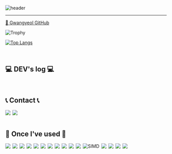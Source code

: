 <div align="left">

<!-- 헤더 배너 -->
![header](https://capsule-render.vercel.app/api?type=waving&color=timeGradient&text=Welcome%20to%20Gwangyeol's%20GitHub%20👋&animation=twinkling&fontSize=35&fontAlignY=40&fontAlign=70&height=250)

---

<!-- 깃허브 바로가기 이모지 -->
[🐙 Gwangyeol GitHub](https://github.com/CVKim)

<!-- GitHub Trophies: -->
![Trophy](https://github-profile-trophy.vercel.app/?username=CVKim&theme=algolia&column=8&margin-w=5&margin-h=5)

<!-- Top Languages: -->
[![Top Langs](https://github-readme-stats.vercel.app/api/top-langs/?username=CVKim&layout=compact&theme=tokyonight&hide_border=true)](https://github.com/CVKim)

<br>

## 💻 DEV's log 💻
<!-- 비워-두고 나중에 채워 넣을 영역 -->
<!-- ---------------------------------------------------------- -->

<br>

## 📞 Contact 📞
<div style="display:flex; flex-direction:row; gap:6px;">
  <a href="https://linkedin.com/in/광열-김-73a08b271">
    <img src="https://img.shields.io/badge/LinkedIn-0A66C2?style=for-the-badge&logo=linkedin&logoColor=white">
  </a>
  <a href="mailto:kgy2521@gmail.com">
    <img src="https://img.shields.io/badge/kgy2521@gmail.com-EA4335?style=for-the-badge&logo=gmail&logoColor=white">
  </a>
</div>

<br>

## 🔨 Once I've used 🔨
<div style="display:flex; flex-direction:row; flex-wrap:wrap; gap:6px;">

  <!-- Programming & Scripting -->
  <img src="https://img.shields.io/badge/Python-3776AB?style=for-the-badge&logo=python&logoColor=white">
  <img src="https://img.shields.io/badge/C++-00599C?style=for-the-badge&logo=c%2B%2B&logoColor=white">
  <img src="https://img.shields.io/badge/C%23-239120?style=for-the-badge&logo=c-sharp&logoColor=white">
  <img src="https://img.shields.io/badge/R-276DC3?style=for-the-badge&logo=r&logoColor=white">
  
  <!-- Deep Learning / CUDA -->
  <img src="https://img.shields.io/badge/PyTorch-EE4C2C?style=for-the-badge&logo=pytorch&logoColor=white">
  <img src="https://img.shields.io/badge/TensorFlow-FF6F00?style=for-the-badge&logo=tensorflow&logoColor=white">
  <img src="https://img.shields.io/badge/CUDA-76B900?style=for-the-badge&logo=nvidia&logoColor=white">
  <img src="https://img.shields.io/badge/NVIDIA-76B900?style=for-the-badge&logo=nvidia&logoColor=white">
  
  <!-- Data / CV -->
  <img src="https://img.shields.io/badge/OpenCV-5C3EE8?style=for-the-badge&logo=opencv&logoColor=white">
  <img src="https://img.shields.io/badge/NumPy-013243?style=for-the-badge&logo=numpy&logoColor=white">
  <img src="https://img.shields.io/badge/Matplotlib-11557c?style=for-the-badge&logo=matplotlib&logoColor=white">
  <img src="https://img.shields.io/badge/Simd-4EAA25?style=for-the-badge&logoColor=white" alt="SIMD">
  
  <!-- Data Formats -->
  <img src="https://img.shields.io/badge/INI-0078D4?style=for-the-badge&logo=files&logoColor=white">
  <img src="https://img.shields.io/badge/JSON-5E5C5C?style=for-the-badge&logo=json&logoColor=white">
  <img src="https://img.shields.io/badge/YAML-CB171E?style=for-the-badge&logo=yaml&logoColor=white">
  
  <!-- DB -->
  <img src="https://img.shields.io/badge/MySQL-4479A1?style=for-the-badge&logo=mysql&logoColor=white">

</div>



<br>
</div>
